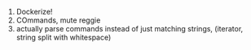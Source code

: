 1. Dockerize!
2. COmmands, mute reggie
3. actually parse commands instead of just matching strings, (iterator, string split with whitespace)